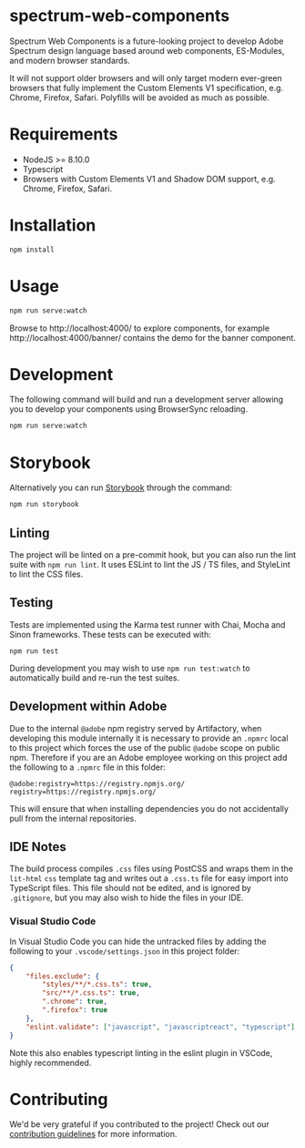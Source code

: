 # spectrum-web-components

Spectrum Web Components is a future-looking project to develop Adobe Spectrum design language based around web components, ES-Modules, and modern browser standards.

It will not support older browsers and will only target modern ever-green browsers that fully implement the Custom Elements V1 specification, e.g. Chrome, Firefox, Safari. Polyfills will be avoided as much as possible.

# Requirements

-   NodeJS >= 8.10.0
-   Typescript
-   Browsers with Custom Elements V1 and Shadow DOM support, e.g. Chrome, Firefox, Safari.

# Installation

```bash
npm install
```

# Usage

```bash
npm run serve:watch
```

Browse to http://localhost:4000/ to explore components, for example http://localhost:4000/banner/ contains the demo for the banner component.

# Development

The following command will build and run a development server allowing you to develop your components using BrowserSync reloading.

```bash
npm run serve:watch
```

# Storybook

Alternatively you can run [Storybook](https://storybook.js.org) through the command:

```bash
npm run storybook
```

## Linting

The project will be linted on a pre-commit hook, but you can also run the lint suite with `npm run lint`. It uses ESLint to lint the JS / TS files, and StyleLint to lint the CSS files.

## Testing

Tests are implemented using the Karma test runner with Chai, Mocha and Sinon frameworks. These tests can be executed with:

```
npm run test
```

During development you may wish to use `npm run test:watch` to automatically build and re-run the test suites.

## Development within Adobe

Due to the internal `@adobe` npm registry served by Artifactory, when developing this module internally it is necessary to provide an `.npmrc` local to this project which forces the use of the public `@adobe` scope on public npm. Therefore if you are an Adobe employee working on this project add the following to a `.npmrc` file in this folder:

```
@adobe:registry=https://registry.npmjs.org/
registry=https://registry.npmjs.org/
```

This will ensure that when installing dependencies you do not accidentally pull from the internal repositories.

## IDE Notes

The build process compiles `.css` files using PostCSS and wraps them in the `lit-html` `css` template tag and writes out a `.css.ts` file for easy import into TypeScript files. This file should not be edited, and is ignored by `.gitignore`, but you may also wish to hide the files in your IDE.

### Visual Studio Code

In Visual Studio Code you can hide the untracked files by adding the following to your `.vscode/settings.json` in this project folder:

```json
{
    "files.exclude": {
        "styles/**/*.css.ts": true,
        "src/**/*.css.ts": true,
        ".chrome": true,
        ".firefox": true
    },
    "eslint.validate": ["javascript", "javascriptreact", "typescript"]
}
```

Note this also enables typescript linting in the eslint plugin in VSCode, highly recommended.

# Contributing

We'd be very grateful if you contributed to the project! Check out our
[contribution guidelines](CONTRIBUTING.md) for more information.
